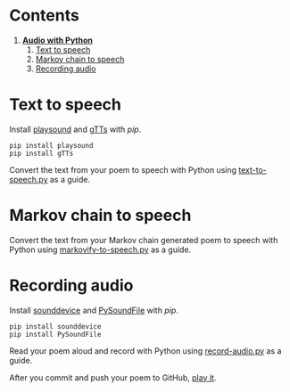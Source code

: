 # Contents
1. [**Audio with Python**](#audio-with-python)
    1. [Text to speech](#text-to-speech)
    2. [Markov chain to speech](#markov-chain-to-speech)
    3. [Recording audio](#recording-audio)


# Text to speech
Install [playsound](https://pypi.org/project/playsound/)
and [gTTs](https://gtts.readthedocs.io/en/latest/)
with *pip*.
```
pip install playsound
pip install gTTs
```

Convert the text from your poem to speech with Python
using [text-to-speech.py](..\scripts\text-to-speech.py) as a guide.

# Markov chain to speech
Convert the text from your Markov chain generated poem to speech with Python
using [markovify-to-speech.py](..\scripts\markovify-to-speech.py) as a guide.

# Recording audio
Install [sounddevice](https://python-sounddevice.readthedocs.io/)
and [PySoundFile](https://pysoundfile.readthedocs.io/en/0.9.0/)
with *pip*.
```
pip install sounddevice
pip install PySoundFile
```

Read your poem aloud and record with Python
using [record-audio.py](..\scripts\record-audio.py) as a guide.

After you commit and push your poem to GitHub,
[play it](audio.html).
